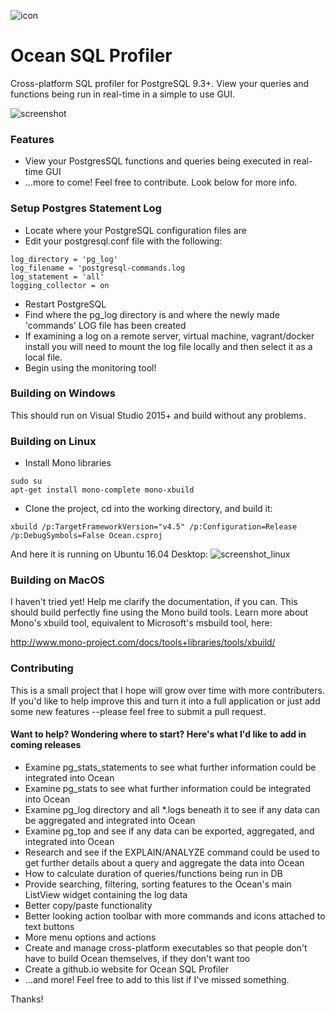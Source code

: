 ![icon](http://i.imgur.com/0wQbb8q.png)

# Ocean SQL Profiler #
Cross-platform SQL profiler for PostgreSQL 9.3+. View your queries and functions being run in real-time in a simple to use GUI.

![screenshot](http://i.imgur.com/oFqnQYn.jpg "Screenshot on Windows 10")

### Features ###

* View your PostgresSQL functions and queries being executed in real-time GUI
* ...more to come! Feel free to contribute. Look below for more info.

### Setup Postgres Statement Log ###
* Locate where your PostgreSQL configuration files are
* Edit your postgresql.conf file with the following:
````
log_directory = 'pg_log'                    
log_filename = 'postgresql-commands.log
log_statement = 'all'
logging_collector = on
````
* Restart PostgreSQL
* Find where the pg_log directory is and where the newly made 'commands' LOG file has been created
* If examining a log on a remote server, virtual machine, vagrant/docker install you will need to mount the log file locally and then select it as a local file.
* Begin using the monitoring tool!

### Building on Windows ###

This should run on Visual Studio 2015+ and build without any problems.

### Building on Linux ###

* Install Mono libraries

````
sudo su
apt-get install mono-complete mono-xbuild
````

* Clone the project, cd into the working directory, and build it:

````
xbuild /p:TargetFrameworkVersion="v4.5" /p:Configuration=Release /p:DebugSymbols=False Ocean.csproj
````

And here it is running on Ubuntu 16.04 Desktop:
![screenshot_linux](http://i.imgur.com/dGJAuUl.jpg)

### Building on MacOS ###

I haven't tried yet! Help me clarify the documentation, if you can. This should build perfectly fine using the Mono build tools. Learn more about Mono's xbuild tool, equivalent to Microsoft's msbuild tool, here:

http://www.mono-project.com/docs/tools+libraries/tools/xbuild/

### Contributing ###

This is a small project that I hope will grow over time with more contributers. If you'd like to help improve this and turn it into a full application or just add some new features --please feel free to submit a pull request.

#### Want to help? Wondering where to start? Here's what I'd like to add in coming releases ####

* Examine pg_stats_statements to see what further information could be integrated into Ocean
* Examine pg_stats to see what further information could be integrated into Ocean
* Examine pg_log directory and all *.logs beneath it to see if any data can be aggregated and integrated into Ocean
* Examine pg_top and see if any data can be exported, aggregated, and integrated into Ocean
* Research and see if the EXPLAIN/ANALYZE command could be used to get further details about a query and aggregate the data into Ocean
* How to calculate duration of queries/functions being run in DB
* Provide searching, filtering, sorting features to the Ocean's main ListView widget containing the log data
* Better copy/paste functionality
* Better looking action toolbar with more commands and icons attached to text buttons
* More menu options and actions
* Create and manage cross-platform executables so that people don't have to build Ocean themselves, if they don't want too
* Create a github.io website for Ocean SQL Profiler
* ...and more! Feel free to add to this list if I've missed something.

Thanks!
